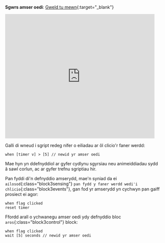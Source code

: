 **Sgwrs amser oedi**: [Gweld tu mewn](https://scratch.mit.edu/projects/499336065/editor){:target="_blank"}

<div class="scratch-preview">
  <iframe allowtransparency="true" width="485" height="402" src="https://scratch.mit.edu/projects/embed/499336065/?autostart=false" frameborder="0"></iframe>
</div>

Galli di wneud i sgript redeg nifer o eiliadau ar ôl clicio'r faner werdd:

```blocks3
when [timer v] > [5] // newid yr amser oedi
```

Mae hyn yn ddefnyddiol ar gyfer cydlynu sgyrsiau neu animeiddiadau sydd â sawl corlun, ac ar gyfer trefnu sgriptiau hir.

Pan fyddi di'n defnyddio amserydd, mae'n syniad da ei `ailosod`{:class="block3sensing"} `pan fydd y faner werdd wedi'i chlicio`{:class="block3events"}, gan fod yr amserydd yn cychwyn pan gaiff prosiect ei agor:

```blocks3
when flag clicked
reset timer
```

Ffordd arall o ychwanegu amser oedi ydy defnyddio bloc `aros`{:class="block3control"} block:

```blocks3
when flag clicked
wait [5] seconds // newid yr amser oedi
```
